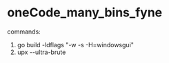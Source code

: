 # oneCode_many_bins_fyne
commands:
1. go build -ldflags "-w -s -H=windowsgui"
2.  upx --ultra-brute
